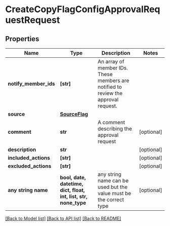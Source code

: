 # CreateCopyFlagConfigApprovalRequestRequest


## Properties
Name | Type | Description | Notes
------------ | ------------- | ------------- | -------------
**notify_member_ids** | **[str]** | An array of member IDs. These members are notified to review the approval request. | 
**source** | [**SourceFlag**](SourceFlag.md) |  | 
**comment** | **str** | A comment describing the approval request | [optional] 
**description** | **str** |  | [optional] 
**included_actions** | **[str]** |  | [optional] 
**excluded_actions** | **[str]** |  | [optional] 
**any string name** | **bool, date, datetime, dict, float, int, list, str, none_type** | any string name can be used but the value must be the correct type | [optional]

[[Back to Model list]](../README.md#documentation-for-models) [[Back to API list]](../README.md#documentation-for-api-endpoints) [[Back to README]](../README.md)


